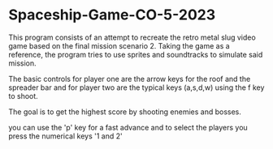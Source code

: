 # Spaceship-Game-CO-5-2023

This program consists of an attempt to recreate the retro metal slug video game based on the final mission scenario 2.
Taking the game as a reference, the program tries to use sprites and soundtracks to simulate said mission.

The basic controls for player one are the arrow keys for the roof and the spreader bar and for player two are the typical keys (a,s,d,w) using the f key to shoot.

The goal is to get the highest score by shooting enemies and bosses.

you can use the 'p' key for a fast advance and to select the players you press the numerical keys '1 and 2'
